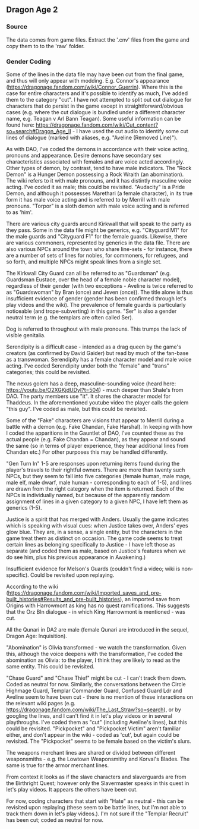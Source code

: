 ## Dragon Age 2

### Source

The data comes from game files. Extract the '.cnv' files from the game and copy them to to the 'raw' folder.

### Gender Coding
Some of the lines in the data file may have been cut from the final game, and thus will only appear with modding. E.g. Connor's appearance (https://dragonage.fandom.com/wiki/Connor_Guerrin). Where this is the case for entire characters and it's possible to identify as much, I've added them to the category "cut". I have not attempted to split out cut dialogue for characters that do persist in the game except in straightforward/obvious cases (e.g. where the cut dialogue is bundled under a different character name, e.g. Teagan v Arl Bann Teagan). Some useful information can be found here: https://dragonage.fandom.com/wiki/Cut_content?so=search#Dragon_Age_II - I have used the cut audio to identify some cut lines of dialogue (marked with aliases, e.g. "Aveline (Removed Line)"). 

As with DAO, I've coded the demons in accordance with their voice acting, pronouns and appearance. Desire demons have secondary sex characteristics associated with females and are voice acted accordingly. Other types of demon, by contrast, tend to have male indicators. The "Rock Demon" is a Hunger Demon possessing a Rock Wraith (an abomination). The wiki refers to it with male pronouns, and it has distintly masculine voice acting. I've coded it as male; this could be revisited. "Audacity" is a Pride Demon, and although it possesses Marethari (a female character), in its true form it has male voice acting and is referred to by Merrill with male pronouns. "Torpor" is a sloth demon with male voice acting and is referred to as 'him'. 

There are various city guards around Kirkwall that will speak to the party as they pass. Some in the data file might be generics, e.g. "Cityguard M1" for the male guards and "Cityguard F1" for the female guards. Likewise, there are various commoners, represented by generics in the data file. There are also various NPCs around the town who share line-sets - for instance, there are a number of sets of lines for nobles, for commoners, for refugees, and so forth, and multiple NPCs might speak lines from a single set. 

The Kirkwall City Guard can all be referred to as "Guardsman" (e.g. Guardsman Eustace, over the head of a female noble character model), regardless of their gender (with two exceptions - Aveline is twice referred to as "Guardswoman" by Bran (once) and Jeven (once)). The title alone is thus insufficient evidence of gender (gender has been confirmed through let's play videos and the wiki). The prevalence of female guards is particularly noticeable (and trope-subverting) in this game. "Ser" is also a gender neutral term (e.g. the templars are often called Ser).

Dog is referred to throughout with male pronouns. This trumps the lack of visible genitalia. 

Serendipity is a difficult case - intended as a drag queen by the game's creators (as confirmed by David Gaider) but read by much of the fan-base as a transwoman. Serendipity has a female character model and male voice acting. I've coded Serendipity under both the "female" and "trans" categories; this could be revisited. 

The nexus golem has a deep, masculine-sounding voice (heard here: https://youtu.be/O2XGKjdUDyI?t=504) - much deeper than Shale's from DAO. The party members use "it". It shares the character model for Thaddeus. In the aforementioned youtube video the player calls the golem "this guy". I've coded as male, but this could be revisited. 

Some of the "Fake" characters are visions that appear to Merrill during a battle with a demon (e.g. Fake Chandan, Fake Harshal). In keeping with how I coded the apparitions in the Gauntlet of DAO, I've counted these as the actual people (e.g. Fake Chandan = Chandan), as they appear and sound the same (so in terms of player experience, they hear additional lines from Chandan etc.) For other purposes this may be handled differently. 

"Gen Turn In" 1-5 are responses upon returning items found during the player's travels to their rightful owners. There are more than twenty such NPCs, but they seem to fall into five categories (female human, male mage, male elf, male dwarf, male human - corresponding to each of 1-5), and lines are drawn from the right category when the item is returned. Each of the NPCs is individually named, but because of the apparently random assignment of lines in a given category to a given NPC, I have left them as generics (1-5). 

Justice is a spirit that has merged with Anders. Usually the game indicates which is speaking with visual cues: when Justice takes over, Anders' eyes glow blue. They are, in a sense, a single entity, but the characters in the game treat them as distinct on occasion. The game code seems to treat certain lines as belonging specifically to Justice - I have left those as separate (and coded them as male, based on Justice's features when we do see him, plus his previous appearance in Awakening.)

Insufficient evidence for Melson's Guards (couldn't find a video; wiki is non-specific). Could be revisited upon replaying. 

According to the wiki (https://dragonage.fandom.com/wiki/Imported_saves_and_pre-built_histories#Results_and_pre-built_histories), an imported save from Origins with Harrowmont as king has no quest ramifications. This suggests that the Orz Bln dialogue - in which King Harrowmont is mentioned - was cut. 

All the Qunari in DA2 are male (female Qunari are introduced in the sequel, Dragon Age: Inquisition).

"Abomination" is Olivia transformed - we watch the transformation. Given this, although the voice deepens with the transformation, I've coded the abomination as Olivia: to the player, I think they are likely to read as the same entity. This could be revisited. 

"Chase Guard" and "Chase Thief" might be cut - I can't track them down. Coded as neutral for now. Similarly, the conversations between the Circle Highmage Guard, Templar Commander Guard, Confused Guard Ldr and Aveline seem to have been cut - there is no mention of these interactions on the relevant wiki pages (e.g. https://dragonage.fandom.com/wiki/The_Last_Straw?so=search), or by googling the lines, and I can't find it in let's play videos or in several playthroughs. I've coded them as "cut" (including Aveline's lines), but this could be revisited. "Pickpocket" and "Pickpocket Victim" aren't familiar either, and don't appear in the wiki - coded as 'cut', but again could be revisited. The "Pickpocket" seems to be female based on the victim's slurs. 

The weapons merchant lines are shared or divided between different weaponsmiths - e.g. the Lowtown Weaponsmithy and Korval's Blades. The same is true for the armor merchant lines. 

From context it looks as if the slave characters and slaverguards are from the Birthright Quest; however only the Slavermaster speaks in this quest in let's play videos. It appears the others have been cut. 

For now, coding characters that start with "Hate" as neutral - this can be revisited upon replaying (these seem to be battle lines, but I'm not able to track them down in let's play videos.). I'm not sure if the "Templar Recruit" has been cut; coded as neutral for now. 
